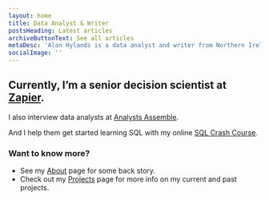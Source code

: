 ```yaml
---
layout: home
title: Data Analyst & Writer
postsHeading: Latest articles
archiveButtonText: See all articles
metaDesc: 'Alan Hylands is a data analyst and writer from Northern Ireland.'
socialImage: ''
---
```


## Currently, I&rsquo;m a senior decision scientist at  [Zapier](https://zapier.com).

I also interview data analysts at [Analysts Assemble](https://analystsassemble.com).

And I help them get started learning SQL with my online [SQL Crash Course](https://sqlcrashcourse.com). 

### Want to know more?

- See my <a href="/about/">About</a> page for some back story.
- Check out my <a href="/projects/">Projects</a> page for more info on my current and past projects.